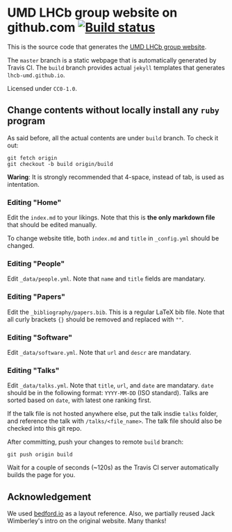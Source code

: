 # UMD LHCb group website on github.com [![Build status](https://travis-ci.com/umd-lhcb/umd-lhcb.github.io.svg?build)](https://travis-ci.com/umd-lhcb)
This is the source code that generates the
[UMD LHCb group website](http://flavor.physics.umd.edu).

The `master` branch is a static webpage that is automatically generated by
Travis CI.  The `build` branch provides actual `jekyll` templates that
generates `lhcb-umd.github.io`.

Licensed under `CC0-1.0`.

## Change contents without locally install any `ruby` program
As said before, all the actual contents are under `build` branch.  To check it
out:
```
git fetch origin
git checkout -b build origin/build
```

**Waring**: It is strongly recommended that 4-space, instead of tab, is used as
intentation.

### Editing "Home"
Edit the `index.md` to your likings. Note that this is **the only markdown
file** that should be edited manually.

To change website title, both `index.md` and `title` in `_config.yml` should be
changed.

### Editing "People"
Edit `_data/people.yml`. Note that `name` and `title` fields are mandatary.

### Editing "Papers"
Edit the `_bibliography/papers.bib`. This is a regular LaTeX bib file. Note
that all curly brackets `{}` should be removed and replaced with `""`.

### Editing "Software"
Edit `_data/software.yml`. Note that `url` and `descr` are mandatary.

### Editing "Talks"
Edit `_data/talks.yml`. Note that `title`, `url`, and `date` are mandatary.
`date` should be in the following format: `YYYY-MM-DD` (ISO standard). Talks
are sorted based on `date`, with latest one ranking first.

If the talk file is not hosted anywhere else, put the talk insdie `talks`
folder, and reference the talk with `/talks/<file_name>`. The talk file should
also be checked into this git repo.

After committing, push your changes to remote `build` branch:
```
git push origin build
```

Wait for a couple of seconds (~120s) as the Travis CI server automatically
builds the page for you.

## Acknowledgement
We used [bedford.io](https://bedford.io) as a layout reference. Also, we
partially reused Jack Wimberley's intro on the original website. Many thanks!

